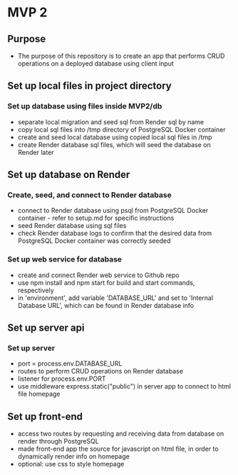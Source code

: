 # MVP 2

## Purpose
* The purpose of this repository is to create an app that performs CRUD operations on a deployed database using client input

## Set up local files in project directory
### Set up database using files inside MVP2/db
* separate local migration and seed sql from Render sql by name
* copy local sql files into /tmp directory of PostgreSQL Docker container
* create and seed local database using copied local sql files in /tmp
* create Render database sql files, which will seed the database on Render later

## Set up database on Render
### Create, seed, and connect to Render database
* connect to Render database using psql from PostgreSQL Docker container - refer to setup.md for specific instructions
* seed Render database using sql files
* check Render database logs to confirm that the desired data from PostgreSQL Docker container was correctly seeded

### Set up web service for database
* create and connect Render web service to Github repo
* use npm install and npm start for build and start commands, respectively
* in 'environment', add variable 'DATABASE_URL' and set to 'Internal Database URL', which can be found in Render database info

## Set up server api
### Set up server
* port = process.env.DATABASE_URL
* routes to perform CRUD operations on Render database
* listener for process.env.PORT
* use middleware express.static("public") in server app to connect to html file homepage

## Set up front-end
* access two routes by requesting and receiving data from database on render through PostgreSQL
* made front-end app the source for javascript on html file, in order to dynamically render info on homepage
* optional: use css to style homepage